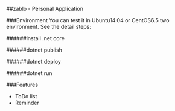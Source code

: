 ##zablo - Personal Application

###Environment
You can test it in Ubuntu14.04 or CentOS6.5 two environment. See the detail steps:

######install .net core

######dotnet publish

######dotnet deploy

######dotnet run

###Features
* ToDo list
* Reminder